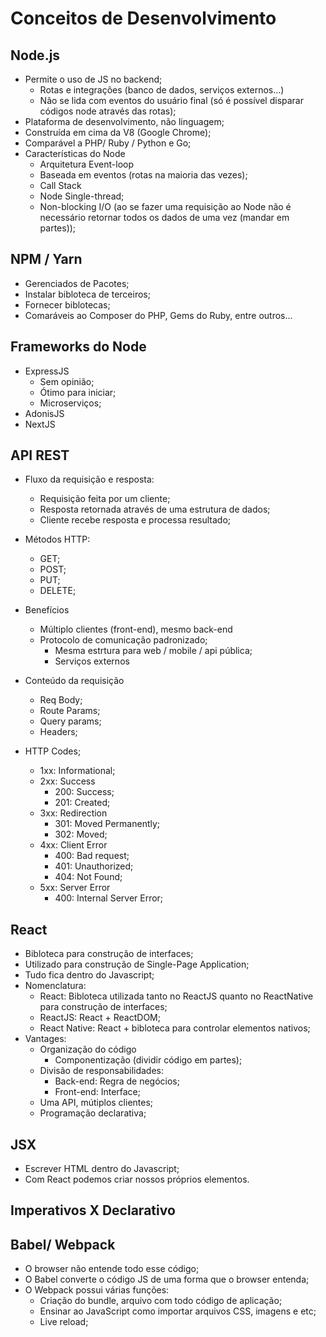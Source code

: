 # Conceitos de Desenvolvimento

## Node.js
 - Permite o uso de JS no backend;
   - Rotas e integrações (banco de dados, serviços externos...)
   - Não se lida com eventos do usuário final (só é possível disparar códigos node através das rotas);
 - Plataforma de desenvolvimento, não linguagem;
 - Construída em cima da V8 (Google Chrome);
 - Comparável a PHP/ Ruby / Python e Go;
 - Características do Node
   - Arquitetura Event-loop
   - Baseada em eventos (rotas na maioria das vezes);
   - Call Stack
   - Node Single-thread;
   - Non-blocking I/O (ao se fazer uma requisição ao Node não é necessário retornar todos os dados de uma vez (mandar em partes));
   

## NPM / Yarn
 - Gerenciados de Pacotes;
 - Instalar bibloteca de terceiros;
 - Fornecer biblotecas;
 - Comaráveis ao Composer do PHP, Gems do Ruby, entre outros...

## Frameworks do Node
 - ExpressJS
   - Sem opinião;
   - Ótimo para iniciar;
   - Microserviços;
- AdonisJS
- NextJS 

## API REST
 - Fluxo da requisição e resposta:
   - Requisição feita por um cliente;
   - Resposta retornada através de uma estrutura de dados;
   - Cliente recebe resposta e processa resultado;

 - Métodos HTTP:
   - GET;
   - POST;
   - PUT;
   - DELETE;

 - Benefícios
   - Múltiplo clientes (front-end), mesmo back-end
   - Protocolo de comunicação padronizado;
     - Mesma estrtura para web / mobile / api pública;
     - Serviços externos

 - Conteúdo da requisição
   - Req Body;
   - Route Params;
   - Query params;
   - Headers;

 - HTTP Codes;
   - 1xx: Informational;
   - 2xx: Success
     - 200: Success;
     - 201: Created;
   - 3xx: Redirection
     - 301: Moved Permanently;
     - 302: Moved;
   - 4xx: Client Error
     - 400: Bad request;
     - 401: Unauthorized;
     - 404: Not Found;
   - 5xx: Server Error
     - 400: Internal Server Error;

## React
 - Bibloteca para construção de interfaces;
 - Utilizado para construção de Single-Page Application;
 - Tudo fica dentro do Javascript;
 - Nomenclatura:
   - React: Bibloteca utilizada tanto no ReactJS quanto no ReactNative para construção de interfaces;
   - ReactJS: React + ReactDOM;
   - React Native: React + bibloteca para controlar elementos nativos;
- Vantages:
  - Organização do código
    - Componentização (dividir código em partes);
  - Divisão de responsabilidades: 
    - Back-end: Regra de negócios;
    - Front-end: Interface; 
  - Uma API, mútiplos clientes;
  - Programação declarativa;

## JSX
 - Escrever HTML dentro do Javascript;
 - Com React podemos criar nossos próprios elementos.

## Imperativos X Declarativo
 
## Babel/ Webpack
 - O browser não entende todo esse código;
 - O Babel converte o código JS de uma forma que o browser entenda;
 - O Webpack possui várias funções:
   - Criação do bundle, arquivo com todo código de aplicação;
   - Ensinar ao JavaScript como importar arquivos CSS, imagens e etc;
   - Live reload;
   




